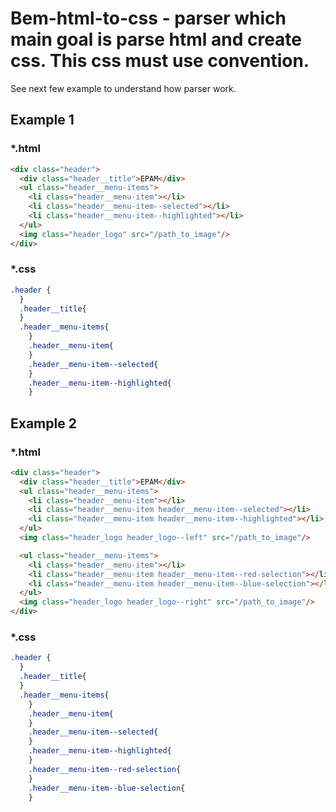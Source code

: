 Bem-html-to-css - parser which main goal is parse html and create css. This css must use convention.
===============

See next few example to understand how parser work.

Example 1
------------

### *.html ###
~~~html
<div class="header">
  <div class="header__title">EPAM</div>
  <ul class="header__menu-items">
    <li class="header__menu-item"></li>
    <li class="header__menu-item--selected"></li>
    <li class="header__menu-item--highlighted"></li>
  </ul>
  <img class="header_logo" src="/path_to_image"/>
</div>
~~~

### *.css ###
~~~css
.header {
  }
  .header__title{
  }
  .header__menu-items{
    }
    .header__menu-item{
    }
    .header__menu-item--selected{
    }
    .header__menu-item--highlighted{
    }
~~~


Example 2
------------
### *.html ###
~~~html
<div class="header">
  <div class="header__title">EPAM</div>
  <ul class="header__menu-items">
    <li class="header__menu-item"></li>
    <li class="header__menu-item header__menu-item--selected"></li>
    <li class="header__menu-item header__menu-item--highlighted"></li>
  </ul>
  <img class="header_logo header_logo--left" src="/path_to_image"/>

  <ul class="header__menu-items">
    <li class="header__menu-item"></li>
    <li class="header__menu-item header__menu-item--red-selection"></li>
    <li class="header__menu-item header__menu-item--blue-selection"></li>
  </ul>
  <img class="header_logo header_logo--right" src="/path_to_image"/>
</div>
~~~

### *.css ###
~~~css
.header {
  }
  .header__title{
  }
  .header__menu-items{
    }
    .header__menu-item{
    }
    .header__menu-item--selected{
    }
    .header__menu-item--highlighted{
    }
    .header__menu-item--red-selection{
    }
    .header__menu-item--blue-selection{
    }
~~~


